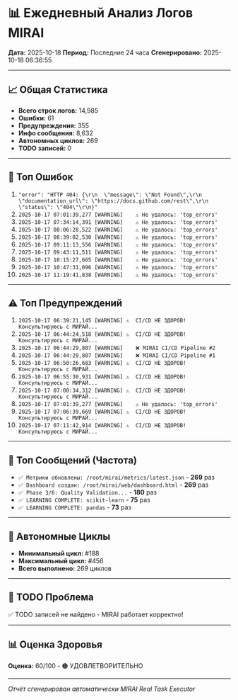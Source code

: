 # 📊 Ежедневный Анализ Логов MIRAI

**Дата:** 2025-10-18
**Период:** Последние 24 часа
**Сгенерировано:** 2025-10-18 06:36:55

---

## 📈 Общая Статистика

- **Всего строк логов:** 14,985
- **Ошибки:** 61
- **Предупреждения:** 355
- **Инфо сообщения:** 8,632
- **Автономных циклов:** 269
- **TODO записей:** 0

---

## 🔴 Топ Ошибок

1. `"error": "HTTP 404: {\r\n  \"message\": \"Not Found\",\r\n  \"documentation_url\": \"https://docs.github.com/rest\",\r\n  \"status\": \"404\"\r\n}"`
2. `2025-10-17 07:01:39,277 [WARNING]    ⚠️ Не удалось: 'top_errors'`
3. `2025-10-17 07:34:14,391 [WARNING]    ⚠️ Не удалось: 'top_errors'`
4. `2025-10-17 08:06:28,522 [WARNING]    ⚠️ Не удалось: 'top_errors'`
5. `2025-10-17 08:39:02,530 [WARNING]    ⚠️ Не удалось: 'top_errors'`
6. `2025-10-17 09:11:13,556 [WARNING]    ⚠️ Не удалось: 'top_errors'`
7. `2025-10-17 09:43:11,511 [WARNING]    ⚠️ Не удалось: 'top_errors'`
8. `2025-10-17 10:15:27,665 [WARNING]    ⚠️ Не удалось: 'top_errors'`
9. `2025-10-17 10:47:31,096 [WARNING]    ⚠️ Не удалось: 'top_errors'`
10. `2025-10-17 11:19:41,838 [WARNING]    ⚠️ Не удалось: 'top_errors'`

---

## ⚠️ Топ Предупреждений

1. `2025-10-17 06:39:21,145 [WARNING] ⚠️  CI/CD НЕ ЗДОРОВ! Консультируюсь с МИРАЙ...`
2. `2025-10-17 06:44:24,518 [WARNING] ⚠️  CI/CD НЕ ЗДОРОВ! Консультируюсь с МИРАЙ...`
3. `2025-10-17 06:44:29,807 [WARNING]    ❌ MIRAI CI/CD Pipeline #2`
4. `2025-10-17 06:44:29,807 [WARNING]    ❌ MIRAI CI/CD Pipeline #1`
5. `2025-10-17 06:50:26,683 [WARNING] ⚠️  CI/CD НЕ ЗДОРОВ! Консультируюсь с МИРАЙ...`
6. `2025-10-17 06:55:30,931 [WARNING] ⚠️  CI/CD НЕ ЗДОРОВ! Консультируюсь с МИРАЙ...`
7. `2025-10-17 07:00:34,312 [WARNING] ⚠️  CI/CD НЕ ЗДОРОВ! Консультируюсь с МИРАЙ...`
8. `2025-10-17 07:01:39,277 [WARNING]    ⚠️ Не удалось: 'top_errors'`
9. `2025-10-17 07:06:39,669 [WARNING] ⚠️  CI/CD НЕ ЗДОРОВ! Консультируюсь с МИРАЙ...`
10. `2025-10-17 07:11:42,914 [WARNING] ⚠️  CI/CD НЕ ЗДОРОВ! Консультируюсь с МИРАЙ...`

---

## 💬 Топ Сообщений (Частота)

- `✅ Метрики обновлены: /root/mirai/metrics/latest.json` - **269** раз
- `✅ Dashboard создан: /root/mirai/web/dashboard.html` - **269** раз
- `✅ Phase 3/6: Quality Validation...` - **180** раз
- `✅ LEARNING COMPLETE: scikit-learn` - **75** раз
- `✅ LEARNING COMPLETE: pandas` - **73** раз

---

## 🔄 Автономные Циклы

- **Минимальный цикл:** #188
- **Максимальный цикл:** #456
- **Всего выполнено:** 269 циклов

---

## 🚨 TODO Проблема

✅ TODO записей не найдено - MIRAI работает корректно!

---

## 📊 Оценка Здоровья

**Оценка:** 60/100 - 🟠 УДОВЛЕТВОРИТЕЛЬНО

---

*Отчёт сгенерирован автоматически MIRAI Real Task Executor*
